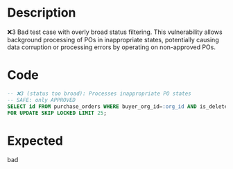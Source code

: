 # Description
❌3 Bad test case with overly broad status filtering. This vulnerability allows background processing of POs in inappropriate states, potentially causing data corruption or processing errors by operating on non-approved POs.

# Code
```sql
-- ❌3 (status too broad): Processes inappropriate PO states
-- SAFE: only APPROVED
SELECT id FROM purchase_orders WHERE buyer_org_id=:org_id AND is_deleted=false
FOR UPDATE SKIP LOCKED LIMIT 25;
```

# Expected
bad